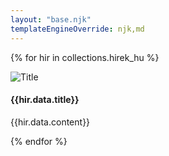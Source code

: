 ```yaml
---
layout: "base.njk"
templateEngineOverride: njk,md
---
```


{% for hir in collections.hirek_hu %}
    <div class="card">
    <img class="card-img-top" src="holder.js/100x180/" alt="Title">
    <div class="card-body">
        <h4 class="card-title">{{hir.data.title}}</h4>
        <p class="card-text">{{hir.data.content}}</p>
    </div>
</div>

{% endfor %}
